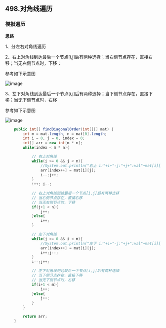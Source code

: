 ## 498.对角线遍历

### 模拟遍历

**思路**

1、分左右对角线遍历

2、右上对角线到达最后一个节点[i,j]后有两种选择；当右侧节点存在，直接右移；当无右侧节点时，下移；

参考如下示意图

![image](https://user-images.githubusercontent.com/12841424/147410023-3ebca534-d44f-498f-a4a9-67c8a7ef8d91.png)

3、左下对角线到达最后一个节点[i,j]后有两种选择；当下侧节点存在，直接下移；当无下侧节点时，右移

参考如下示意图

![image](https://user-images.githubusercontent.com/12841424/147410003-12293134-32c2-4739-add4-4efbf983db78.png)

```java
    public int[] findDiagonalOrder(int[][] mat) {
        int m = mat.length, n = mat[0].length;
        int i = 0, j = 0, index = 0;
        int[] arr = new int[m * n];
        while(index < m * n){

            // 右上对角线
            while(i >= 0 && j < n){
                //System.out.println("右上 i:"+i+"-j:"+j+":val"+mat[i][j]);
                arr[index++] = mat[i][j];
                i--;j++;
            }
            i++; j--;
 
            // 右上对角线到达最后一个节点[i,j]后有两种选择
            // 当右侧节点存在，直接右移
            // 当无右侧节点时，下移
            if(j+1 < n){
                j++;
            }else{
                i++;
            }

            // 左下对角线
            while(j >= 0 && i < m){
                //System.out.println("左下 i:"+i+"-j:"+j+":val"+mat[i][j]);
                arr[index++] = mat[i][j];
                i++;j--;
            }
            i--;j++;

            // 左下对角线到达最后一个节点[i,j]后有两种选择
            // 当下侧节点存在，直接下移
            // 当无下侧节点时，右移
            if(i+1 < m){
                i++;
            }else{
                j++;
            }
        }

        return arr;
    }
```

